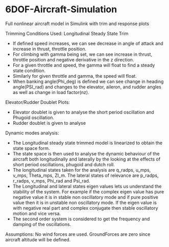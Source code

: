 # 6DOF-Aircraft-Simulation
Full nonlinear aircraft model in Simulink with trim and response plots

Trimming Conditions Used:
Longitudinal Steady State Trim 
- If defined speed increases, we can see decrease in angle of attack and increase in thrust, throttle position.
- For climbing with gamma being set, we can see increase in thrust, throttle position and negative derivative in the z direction.
- For a given throttle and speed, the gamma will float to find a steady state condition.
- Similarly for given throttle and gamma, the speed will float.
- When banking angle(Phi_deg) is defined we can see change in heading angle(PSI_rad) and changes to the elevator, aileron, and rudder angles as well as change in load factor(nz). 

Elevator/Rudder Doublet Plots:
- Elevator doublet is given to analyse the short period oscillation and Phugoid oscillation.
- Rudder doublet is given to analyse 

Dynamic modes analysis:
- The Longitudinal steady state trimmed model is linearized to obtain the state space form.
- The state space is then used to analyse the dynamic behaviour of the aircraft both longitudinally and laterally by the looking at the effects of
short period oscillations, phugoid and dutch roll.
- The longitudinal states taken for the analysis are q_radps, u_mps, v_mps, Theta_mps, ZI_m. The lateral states of relevance are p_radps, r_radps, v_mps, Phi_rad and Psi_rad.
- The Longitudinal and lateral states eigen values lets us understand the stability of the system. For example if the complex eigen value has pure negative value it is in stable
non oscillatory mode and if pure positive value then it is in unstable non oscillatory mode. If the eigen value is with negative real part and complex conjugate then stable
oscillatory motion and vice versa.
- The second order system is considered to get the frequency and damping of the oscillations.


Assumptions:
No wind forces are used.
GroundForces are zero since aircraft altitude will be defined.
